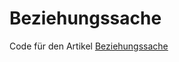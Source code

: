 # Beziehungssache

Code für den Artikel [Beziehungssache](https://www.heise.de/select/ix/2021/7/2102513144636338770)

